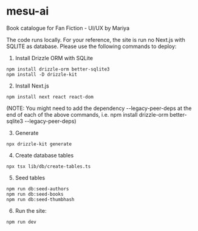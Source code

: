 # mesu-ai

Book catalogue for Fan Fiction - UI/UX by Mariya


The code runs locally.  For your reference, the site is run no Next.js with SQLITE as database.
Please use the following commands to deploy:

1. Install Drizzle ORM with SQLite
```shell
npm install drizzle-orm better-sqlite3
npm install -D drizzle-kit
```
2. Install Next.js
```shell
npm install next react react-dom
```

(NOTE: You might need to add the dependency --legacy-peer-deps at the end of each of the above commands, i.e. npm install drizzle-orm better-sqlite3 --legacy-peer-deps)

3. Generate 
```shell
npx drizzle-kit generate
```
4. Create database tables
```shell
npx tsx lib/db/create-tables.ts 
```

5. Seed tables
```shell
npm run db:seed-authors
npm run db:seed-books
npm run db:seed-thumbhash
```

6. Run the site:
```shell
npm run dev
```
